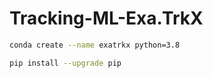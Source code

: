 # Tracking-ML-Exa.TrkX

<!-- [Documentation available here.](https://hsf-reco-and-software-triggers.github.io/Tracking-ML-Exa.TrkX/) -->

```bash
conda create --name exatrkx python=3.8

pip install --upgrade pip
```
